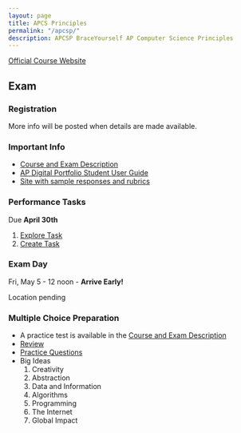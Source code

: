 ```yaml
---
layout: page
title: APCS Principles
permalink: "/apcsp/"
description: APCSP BraceYourself AP Computer Science Principles
---
```


[Official Course Website](https://apstudent.collegeboard.org/apcourse/ap-computer-science-principles)

## Exam

### Registration

More info will be posted when details are made available.

### Important Info
  * [Course and Exam Description](https://secure-media.collegeboard.org/digitalServices/pdf/ap/ap-computer-science-principles-course-and-exam-description.pdf)
  * [AP Digital Portfolio Student User Guide](https://secure-media.collegeboard.org/digitalServices/pdf/ap/computer-science-principles-digital-portfolio-student-guide.pdf)
  * [Site with sample responses and rubrics](http://apcentral.collegeboard.com/apc/public/exam/exam_information/231726.html)

### Performance Tasks
Due **April 30th**

  1. [Explore Task](/apcsp/explore)
  2. [Create Task](/apcsp/create)

### Exam Day
Fri, May 5 - 12 noon - **Arrive Early!**

Location pending

### Multiple Choice Preparation

* A practice test is available in the [Course and Exam Description](https://secure-media.collegeboard.org/digitalServices/pdf/ap/)
* [Review](http://rites.cs.uri.edu/material.php)
* [Practice Questions](https://www.albert.io/ap-computer-science-principles/questions)
* Big Ideas
  1. Creativity
  2. Abstraction
  3. Data and Information
  4. Algorithms
  5. Programming
  6. The Internet
  7. Global Impact